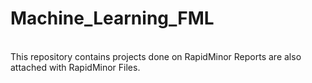 # Machine_Learning_FML
<br>
This repository contains projects done on RapidMinor
<be>
Reports are also attached with RapidMinor Files.
